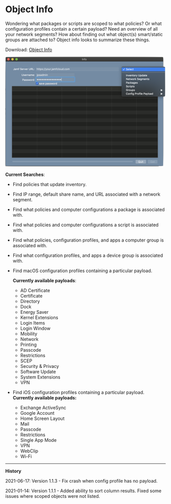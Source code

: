 # Object Info

Wondering what packages or scripts are scoped to what policies?  Or what configuration profiles contain a certain payload?  Need an overview of all your network segments?  How about finding out what object(s) smart/static groups are attached to?  Object info looks to summarize these things.

Download: [Object Info](https://github.com/BIG-RAT/Object-Info/releases/download/Current/Object.Info.zip)

![alt text](./images/ObjectInfo.png "Object Info")

**Current Searches**:

* Find policies that update inventory.
* Find IP range, default share name, and URL associated with a network segment.
* Find what policies and computer configurations a package is associated with.
* Find what policies and computer configurations a script is associated with.
* Find what policies, configuration profiles, and apps a computer group is associated with.
* Find what configuration profiles, and apps a device group is associated with.
* Find macOS configuration profiles containing a particular payload.

	**Currently available payloads**:
	
	* AD Certificate
	* Certificate
	* Directory
	* Dock
	* Energy Saver
	* Kernel Extensions
	* Login Items
	* Login Window
	* Mobility
	* Network
	* Printing
	* Passcode
	* Restrictions
	* SCEP
	* Security & Privacy 
	* Software Update
	* System Extensions
	* VPN

* Find iOS configuration profiles containing a particular payload.  
	**Currently available payloads:**
	
	* Exchange ActiveSync
	* Google Account
	* Home Screen Layout
	* Mail
	* Passcode
	* Restrictions
	* Single App Mode
	* VPN
	* WebClip
	* Wi-Fi


<hr>

**History**

2021-06-17: Version 1.1.3 - Fix crash when config profile has no payload.

2021-01-14: Version 1.1.1 - Added ability to sort column results.  Fixed some issues where scoped objects were not listed.